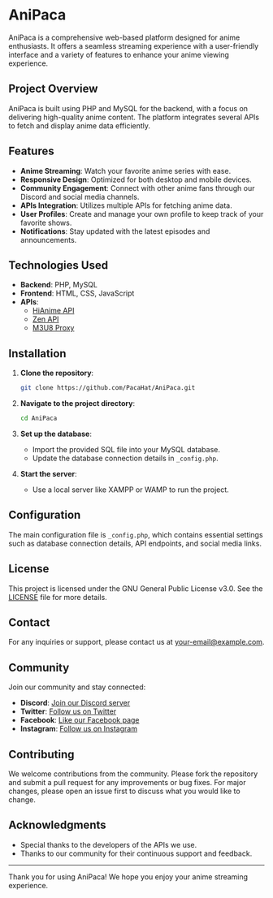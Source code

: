 # AniPaca

AniPaca is a comprehensive web-based platform designed for anime enthusiasts. It offers a seamless streaming experience with a user-friendly interface and a variety of features to enhance your anime viewing experience.

## Project Overview

AniPaca is built using PHP and MySQL for the backend, with a focus on delivering high-quality anime content. The platform integrates several APIs to fetch and display anime data efficiently.

## Features

- **Anime Streaming**: Watch your favorite anime series with ease.
- **Responsive Design**: Optimized for both desktop and mobile devices.
- **Community Engagement**: Connect with other anime fans through our Discord and social media channels.
- **APIs Integration**: Utilizes multiple APIs for fetching anime data.
- **User Profiles**: Create and manage your own profile to keep track of your favorite shows.
- **Notifications**: Stay updated with the latest episodes and announcements.

## Technologies Used

- **Backend**: PHP, MySQL
- **Frontend**: HTML, CSS, JavaScript
- **APIs**: 
  - [HiAnime API](https://github.com/ghoshRitesh12/aniwatch-api)
  - [Zen API](https://github.com/itzzzme/anime-api)
  - [M3U8 Proxy](https://github.com/itzzzme/m3u8proxy)

## Installation

1. **Clone the repository**:
   ```bash
   git clone https://github.com/PacaHat/AniPaca.git
   ```

2. **Navigate to the project directory**:
   ```bash
   cd AniPaca
   ```

3. **Set up the database**:
   - Import the provided SQL file into your MySQL database.
   - Update the database connection details in `_config.php`.

4. **Start the server**:
   - Use a local server like XAMPP or WAMP to run the project.

## Configuration

The main configuration file is `_config.php`, which contains essential settings such as database connection details, API endpoints, and social media links.

## License

This project is licensed under the GNU General Public License v3.0. See the [LICENSE](LICENSE) file for more details.

## Contact

For any inquiries or support, please contact us at [your-email@example.com](mailto:your-email@example.com).

## Community

Join our community and stay connected:

- **Discord**: [Join our Discord server](https://discord.gg/aVvqx77RGs)
- **Twitter**: [Follow us on Twitter](https://x.com/PacaHat)
- **Facebook**: [Like our Facebook page](https://www.facebook.com/pxr15)
- **Instagram**: [Follow us on Instagram](https://instagram.com/pxr15_)

## Contributing

We welcome contributions from the community. Please fork the repository and submit a pull request for any improvements or bug fixes. For major changes, please open an issue first to discuss what you would like to change.

## Acknowledgments

- Special thanks to the developers of the APIs we use.
- Thanks to our community for their continuous support and feedback.

---

Thank you for using AniPaca! We hope you enjoy your anime streaming experience.